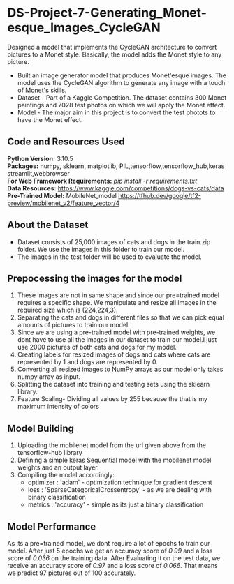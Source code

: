 # DS-Project-7-Generating_Monet-esque_Images_CycleGAN
Designed a model that implements the CycleGAN architecture to convert pictures to a Monet style. Basically, the model adds the Monet style to any picture. 

* Built an image generator model that produces Monet'esque images. The model uses the CycleGAN algorithm to generate any image with a touch of Monet's skills.
* Dataset - Part of a Kaggle Competition. The dataset contains 300 Monet paintings and 7028 test photos on which we will apply the Monet effect.
* Model - The major aim in this project is to convert the test photots to have the Monet effect.  
## Code and Resources Used ##
**Python Version:** 3.10.5 <br />
**Packages:**  numpy, sklearn, matplotlib, PIL,tensorflow,tensorflow_hub,keras streamlit,webbrowser <br />
**For Web Framework Requirements:** _pip install -r requirements.txt_ <br />
**Data Resources:** <https://www.kaggle.com/competitions/dogs-vs-cats/data> <br />
**Pre-Trained Model:** MobileNet_model <https://tfhub.dev/google/tf2-preview/mobilenet_v2/feature_vector/4>

## About the Dataset ##
- Dataset consists of 25,000 images of cats and dogs in the train.zip folder. We use the images in this folder to train our model. 
- The images in the test folder will be used to evaluate the model.

## Prepocessing the images for the model ## 
1. These images are not in same shape and since our pre=trained model requires a specific shape. We manipulate and resize all images in the required size which is (224,224,3).
2. Separating the cats and dogs in different files so that we can pick equal amounts of pictures to train our model.
3. Since we are using a pre-trained model with pre-trained weights, we dont have to use all the images in our dataset to train our model.I just use 2000 pictures of both cats and dogs for my model.
4. Creating labels for resized images of dogs and cats where cats are represented by 1 and dogs are represented by 0.
5. Converting all resized images to NumPy arrays as our model only takes numpy array as input.
6. Splitting the dataset into training and testing sets using the sklearn library.
7. Feature Scaling- Dividing all values by 255 because the that is my maximum intensity of colors

## Model Building ##
1. Uploading the mobilenet model from the url given above from the tensorflow-hub library 
2. Defining a simple keras Sequential model with the mobilenet model weights and an output layer.
3. Compiling the model accordingly:
    - optimizer : 'adam' - optimization technique for gradient descent
    - loss : 'SparseCategoricalCrossentropy' - as we are dealing with binary classification
    - metrics : 'accuracy' - simple as its just a binary classification

## Model Performance ##
As its a pre=trained model, we dont require a lot of epochs to train our model. After just 5 epochs we get an accuracy score of *0.99* and a loss score of *0.036* on the training data.
After Evaluating it on the test data, we receive an accuracy score of *0.97* and a loss score of *0.066*. That means we predict 97 pictures out of 100 accurately.
